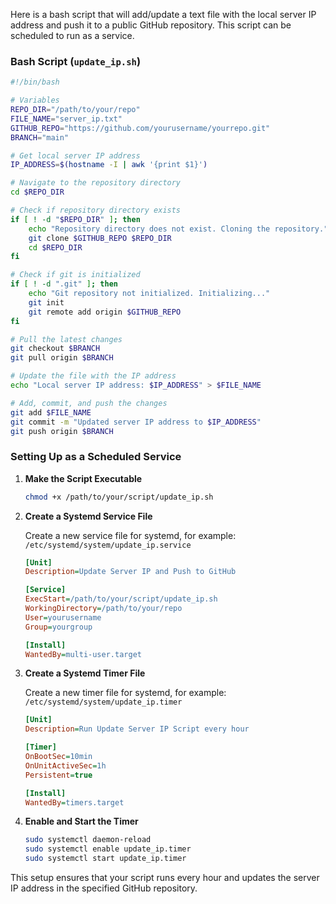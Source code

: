 Here is a bash script that will add/update a text file with the local server IP address and push it to a public GitHub repository. This script can be scheduled to run as a service.

### Bash Script (`update_ip.sh`)

```bash
#!/bin/bash

# Variables
REPO_DIR="/path/to/your/repo"
FILE_NAME="server_ip.txt"
GITHUB_REPO="https://github.com/yourusername/yourrepo.git"
BRANCH="main"

# Get local server IP address
IP_ADDRESS=$(hostname -I | awk '{print $1}')

# Navigate to the repository directory
cd $REPO_DIR

# Check if repository directory exists
if [ ! -d "$REPO_DIR" ]; then
    echo "Repository directory does not exist. Cloning the repository."
    git clone $GITHUB_REPO $REPO_DIR
    cd $REPO_DIR
fi

# Check if git is initialized
if [ ! -d ".git" ]; then
    echo "Git repository not initialized. Initializing..."
    git init
    git remote add origin $GITHUB_REPO
fi

# Pull the latest changes
git checkout $BRANCH
git pull origin $BRANCH

# Update the file with the IP address
echo "Local server IP address: $IP_ADDRESS" > $FILE_NAME

# Add, commit, and push the changes
git add $FILE_NAME
git commit -m "Updated server IP address to $IP_ADDRESS"
git push origin $BRANCH
```

### Setting Up as a Scheduled Service

1. **Make the Script Executable**

   ```bash
   chmod +x /path/to/your/script/update_ip.sh
   ```

2. **Create a Systemd Service File**

   Create a new service file for systemd, for example: `/etc/systemd/system/update_ip.service`

   ```ini
   [Unit]
   Description=Update Server IP and Push to GitHub

   [Service]
   ExecStart=/path/to/your/script/update_ip.sh
   WorkingDirectory=/path/to/your/repo
   User=yourusername
   Group=yourgroup

   [Install]
   WantedBy=multi-user.target
   ```

3. **Create a Systemd Timer File**

   Create a new timer file for systemd, for example: `/etc/systemd/system/update_ip.timer`

   ```ini
   [Unit]
   Description=Run Update Server IP Script every hour

   [Timer]
   OnBootSec=10min
   OnUnitActiveSec=1h
   Persistent=true

   [Install]
   WantedBy=timers.target
   ```

4. **Enable and Start the Timer**

   ```bash
   sudo systemctl daemon-reload
   sudo systemctl enable update_ip.timer
   sudo systemctl start update_ip.timer
   ```

This setup ensures that your script runs every hour and updates the server IP address in the specified GitHub repository.
